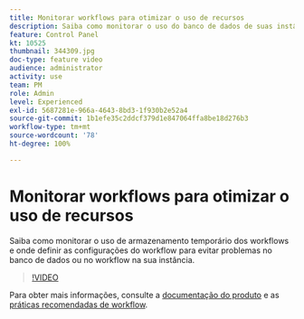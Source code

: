 ```yaml
---
title: Monitorar workflows para otimizar o uso de recursos
description: Saiba como monitorar o uso do banco de dados de suas instâncias.
feature: Control Panel
kt: 10525
thumbnail: 344309.jpg
doc-type: feature video
audience: administrator
activity: use
team: PM
role: Admin
level: Experienced
exl-id: 5687281e-966a-4643-8bd3-1f930b2e52a4
source-git-commit: 1b1efe35c2ddcf379d1e847064ffa8be18d276b3
workflow-type: tm+mt
source-wordcount: '78'
ht-degree: 100%

---
```


# Monitorar workflows para otimizar o uso de recursos

Saiba como monitorar o uso de armazenamento temporário dos workflows e onde definir as configurações do workflow para evitar problemas no banco de dados ou no workflow na sua instância.

>[!VIDEO](https://video.tv.adobe.com/v/344309/?quality=12&learn=0n)

Para obter mais informações, consulte a [documentação do produto](https://experienceleague.adobe.com/docs/control-panel/using/performance-monitoring/database-monitoring/workflow-monitoring.html?lang=pt-BR) e as [práticas recomendadas de workflow](https://experienceleague.adobe.com/docs/campaign-classic/using/automating-with-workflows/introduction/workflow-best-practices.html?lang=pt-BR).
